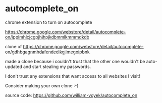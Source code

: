 autocomplete_on
===============

chrome extension to turn on autocomplete


https://chrome.google.com/webstore/detail/autocomplete-on/ipplmhlcjcgpjhjhpjkdbmmlkmmmdkdb


clone of https://chrome.google.com/webstore/detail/autocomplete-on/gdhbgagnmhdafendedikgjimegoipbnk

made a clone because i couldn't trust that the other one wouldn't be auto-updated and start stealing my passwords.

I don't trust any extensions that want access to all websites I visit!

Consider making your own clone :-)

source code: https://github.com/william-voyek/autocomplete_on

